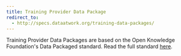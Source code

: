 ```yaml
---
title: Training Provider Data Package
redirect_to: 
  - http://specs.dataatwork.org/training-data-packages/
---
```


Training Provider Data Packages are based on the Open Knowledge Foundation's Data Packaged standard. Read the full standard [here](http://specs.dataatwork.org/data-packages/).
